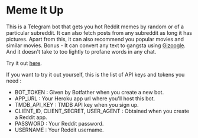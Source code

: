 # Meme It Up

This is a Telegram bot that gets you hot Reddit memes by random or of a particular subreddit. It can also fetch posts from any subreddit as long it has pictures. Apart from this, it can also recommend you popular movies and similar movies. Bonus - It can convert any text to gangsta using [Gizoogle](http://www.gizoogle.net/textilizer.php). And it doesn't take to too lightly to profane words in any chat.

Try it out [here](https://t.me/i_am_bored_bot).

If you want to try it out yourself, this is the list of API keys and tokens you need :

- BOT_TOKEN : Given by Botfather when you create a new bot.
- APP_URL : Your Heroku app url where you'll host this bot.
- TMDB_API_KEY : TMDB API key when you sign up.
- CLIENT_ID, CLIENT_SECRET, USER_AGENT : Obtained when you create a Reddit app.
- PASSWORD : Your Reddit password.
- USERNAME : Your Reddit username.
